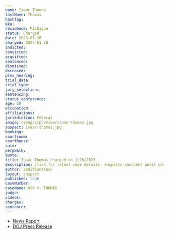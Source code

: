 ```yaml
---
name: Isaac Thomas
lastName: Thomas
hashtag: 
aka:
residence: Michigan
status: Charged
date: 2023-01-26
charged: 2023-01-26
indicted:
convicted:
acquitted:
sentenced:
dismissed:
deceased:
plea_hearing:
trial_date:
trial_type:
jury_selection:
sentencing:
status_conference:
age: 20
occupation:
affiliations:
jurisdiction: Federal
image: /images/preview/isaac-thomas.jpg
suspect: isaac-thomas.jpg
booking:
courtroom:
courthouse:
raid:
perpwalk:
quote:
title: Isaac Thomas charged on 1/26/2023
description: Click for latest case details. Suspects innocent until proven guilty.
author: seditiontrack
layout: suspect
published: true
caseNumber: 
caseName: USA v. THOMAS
judge:
videos:
charges:
sentence:
---
```

- [News Report](https://abcnews.go.com/Politics/wireStory/man-appears-federal-court-face-capitol-riot-charges-96707482)
- [DOJ Press Release](https://www.justice.gov/usao-dc/pr/michigan-residents-arrested-charges-actions-during-january-6-capitol-breach)
